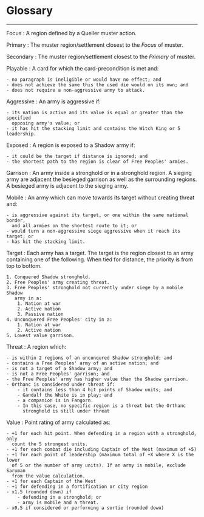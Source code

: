 # Glossary

---

Focus
: A region defined by a Queller muster action.

Primary
: The muster region/settlement closest to the *Focus* of muster.

Secondary
: The muster region/settlement closest to the *Primary* of muster.

Playable
: A card for which the card-precondition is met and:

	- no paragraph is ineligible or would have no effect; and
	- does not achieve the same this the used die would on its own; and
	- does not require a non-aggressive army to attack.

Aggressive
: An army is aggressive if:

	- its nation is active and its value is equal or greater than the specified
	  opposing army's value; or
	- it has hit the stacking limit and contains the Witch King or 5 leadership.

Exposed
: A region is exposed to a Shadow army if:

	- it could be the target if distance is ignored; and
	- the shortest path to the region is clear of Free Peoples' armies.


Garrison
: An army inside a stronghold or in a stronghold region. A sieging army are
adjacent the besieged garrison as well as the surrounding regions. A besieged
army is adjacent to the sieging army.


Mobile
: An army which can move towards its target without creating threat and:

	- is aggressive against its target, or one within the same national border,
	  and all armies on the shortest route to it; or
	- would turn a non-aggressive siege aggressive when it reach its target; or
	- has hit the stacking limit.


Target
: Each army has a target. The target is the region closest to an army containing
one of the following. When tied for distance, the priority is from top to
bottom.

	1. Conquered Shadow stronghold.
	2. Free Peoples' army creating threat.
	3. Free Peoples' stronghold not currently under siege by a mobile Shadow
	   army in a:
		1. Nation at war
		2. Active nation
		3. Passive nation
	4. Unconquered Free Peoples' city in a:
		1. Nation at war
		2. Active nation
	5. Lowest value garrison.


Threat
: A region which:

	- is within 2 regions of an unconqured Shadow stronghold; and
	- contains a Free Peoples' army of an active nation; and
	- is not a target of a Shadow army; and
	- is not a Free Peoples' garrison; and
	- the Free Peoples' army has higher value than the Shadow garrison.
	- Orthanc is considered under threat if:
		- it contains less than 4 hit points of Shadow units; and
		- Gandalf the White is in play; and
		- a companion is in Fangorn.
		- In this case, no specific region is a threat but the Orthanc
		  stronghold is still under threat


Value
: Point rating of army calculated as:

	- +1 for each hit point. When defending in a region with a stronghold, only
	  count the 5 strongest units.
	- +1 for each combat die including Captain of the West (maximum of +5)
	- +1 for each point of leadership (maximum total of +X where X is the lower
	  of 5 or the number of army units). If an army is mobile, exclude Saruman
	  from the value calculation.
	- +1 for each Captain of the West
	- +1 for defending in a fortification or city region
	- x1.5 (rounded down) if
		- defending in a stronghold; or
		- army is mobile and a threat.
	- x0.5 if considered or performing a sortie (rounded down)

